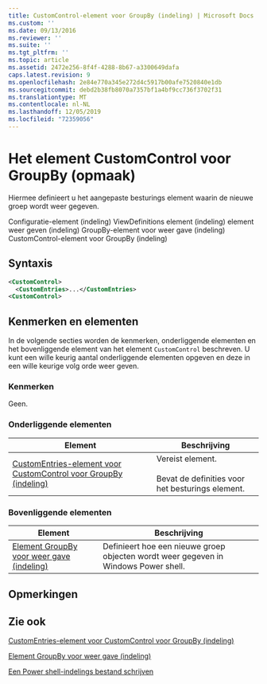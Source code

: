 ```yaml
---
title: CustomControl-element voor GroupBy (indeling) | Microsoft Docs
ms.custom: ''
ms.date: 09/13/2016
ms.reviewer: ''
ms.suite: ''
ms.tgt_pltfrm: ''
ms.topic: article
ms.assetid: 2472e256-8f4f-4288-8b67-a3300649dafa
caps.latest.revision: 9
ms.openlocfilehash: 2e84e770a345e272d4c5917b00afe7520840e1db
ms.sourcegitcommit: debd2b38fb8070a7357bf1a4bf9cc736f3702f31
ms.translationtype: MT
ms.contentlocale: nl-NL
ms.lasthandoff: 12/05/2019
ms.locfileid: "72359056"
---
```

# <a name="customcontrol-element-for-groupby-format"></a>Het element CustomControl voor GroupBy (opmaak)

Hiermee definieert u het aangepaste besturings element waarin de nieuwe groep wordt weer gegeven.

Configuratie-element (indeling) ViewDefinitions element (indeling) element weer geven (indeling) GroupBy-element voor weer gave (indeling) CustomControl-element voor GroupBy (indeling)

## <a name="syntax"></a>Syntaxis

```xml
<CustomControl>
  <CustomEntries>...</CustomEntries>
<CustomControl>
```

## <a name="attributes-and-elements"></a>Kenmerken en elementen

In de volgende secties worden de kenmerken, onderliggende elementen en het bovenliggende element van het element `CustomControl` beschreven. U kunt een wille keurig aantal onderliggende elementen opgeven en deze in een wille keurige volg orde weer geven.

### <a name="attributes"></a>Kenmerken

Geen.

### <a name="child-elements"></a>Onderliggende elementen

|Element|Beschrijving|
|-------------|-----------------|
|[CustomEntries-element voor CustomControl voor GroupBy (indeling)](./customentries-element-for-customcontrol-for-groupby-format.md)|Vereist element.<br /><br /> Bevat de definities voor het besturings element.|

### <a name="parent-elements"></a>Bovenliggende elementen

|Element|Beschrijving|
|-------------|-----------------|
|[Element GroupBy voor weer gave (indeling)](./groupby-element-for-view-format.md)|Definieert hoe een nieuwe groep objecten wordt weer gegeven in Windows Power shell.|

## <a name="remarks"></a>Opmerkingen

## <a name="see-also"></a>Zie ook

[CustomEntries-element voor CustomControl voor GroupBy (indeling)](./customentries-element-for-customcontrol-for-groupby-format.md)

[Element GroupBy voor weer gave (indeling)](./groupby-element-for-view-format.md)

[Een Power shell-indelings bestand schrijven](./writing-a-powershell-formatting-file.md)
